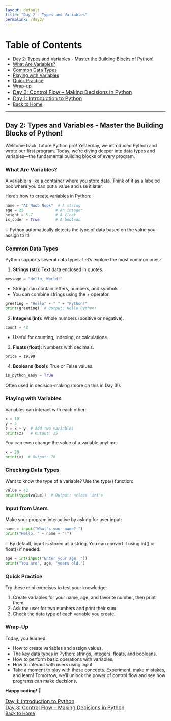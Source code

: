 ```yaml
---
layout: default
title: "Day 2 - Types and Variables"
permalink: /day2/
---
```


# Table of Contents
- [Day 2: Types and Variables - Master the Building Blocks of Python!](#Types-and-Variables)
- [What Are Variables?](#Variables)
- [Common Data Types](#Common-Data-Types)
- [Playing with Variables](#Playing-with-Variables)
- [Quick Practice](#practice)
- [Wrap-up](#Wrap-Up)
- <a href="{{ site.baseurl }}/day3/" style="font-size: 16px;">Day 3: Control Flow – Making Decisions in Python</a>  
- <a href="{{ site.baseurl }}/day1/" style="font-size: 16px;">Day 1: Introduction to Python</a>
- <a href="{{ site.baseurl }}/">Back to Home</a>

---
## Day 2: Types and Variables - Master the Building Blocks of Python!<a name="Types-and-Variables"></a>
Welcome back, future Python pro! Yesterday, we introduced Python and wrote our first program. Today, we’re diving deeper into data types and variables—the fundamental building blocks of every program.

### What Are Variables? <a name="Variables"></a>
A variable is like a container where you store data. Think of it as a labeled box where you can put a value and use it later.

Here’s how to create variables in Python:
```Python
name = "AI Noob Nook"  # A string
age = 25              # An integer
height = 5.7          # A float
is_coder = True       # A boolean
```

💡 Python automatically detects the type of data based on the value you assign to it!

### Common Data Types <a name="Common-Data-Types"></a>
Python supports several data types. Let’s explore the most common ones:

1. **Strings (str)**: Text data enclosed in quotes.

```python
message = "Hello, World!"
```

- Strings can contain letters, numbers, and symbols.
- You can combine strings using the + operator.

```python
greeting = "Hello" + " " + "Python!"
print(greeting)  # Output: Hello Python!
```

2. **Integers (int):** Whole numbers (positive or negative).
```python
count = 42
```
- Useful for counting, indexing, or calculations.

3. **Floats (float):** Numbers with decimals.
```pthon
price = 19.99
```

4. **Booleans (bool):** True or False values.
```python
is_python_easy = True
```

Often used in decision-making (more on this in Day 3!).

### Playing with Variables <a name="Playing-with-Variables"></a>
Variables can interact with each other:

```python
x = 10
y = 5
z = x + y  # Add two variables
print(z)   # Output: 15
```

You can even change the value of a variable anytime:

```python
x = 20
print(x)  # Output: 20
```

### Checking Data Types
Want to know the type of a variable? Use the type() function:
```python
value = 42
print(type(value))  # Output: <class 'int'>
```

### Input from Users
Make your program interactive by asking for user input:
```python
name = input("What's your name? ")
print("Hello, " + name + "!")
```

💡 By default, input is stored as a string. You can convert it using int() or float() if needed:

```python
age = int(input("Enter your age: "))
print("You are", age, "years old.")
```

### Quick Practice <a name="practice"></a>
Try these mini exercises to test your knowledge:

1. Create variables for your name, age, and favorite number, then print them.
2. Ask the user for two numbers and print their sum.
3. Check the data type of each variable you create.

### Wrap-Up <a name="Wrap-Up"></a>
Today, you learned:

- How to create variables and assign values.
- The key data types in Python: strings, integers, floats, and booleans.
- How to perform basic operations with variables.
- How to interact with users using input.
- Take a moment to play with these concepts. Experiment, make mistakes, and learn! Tomorrow, we’ll unlock the power of control flow and see how programs can make decisions.

**Happy coding! 🚀**

<a href="{{ site.baseurl }}/day1/" style="font-size: 16px;">Day 1: Introduction to Python</a>   
<a href="{{ site.baseurl }}/day3/" style="font-size: 16px;">Day 3: Control Flow – Making Decisions in Python</a>     
<a href="{{ site.baseurl }}/">Back to Home</a> 
